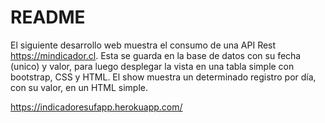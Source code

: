 # README

El siguiente desarrollo web muestra el consumo de una API Rest https://mindicador.cl.
Esta se guarda en la base de datos con su fecha (unico) y valor, para luego desplegar la vista en una tabla simple con bootstrap, CSS y HTML.
El show muestra un determinado registro por día, con su valor, en un HTML simple.

https://indicadoresufapp.herokuapp.com/
